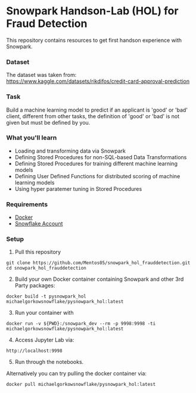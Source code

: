 # Snowpark Handson-Lab (HOL) for Fraud Detection
This repository contains resources to get first handson experience with Snowpark.

### Dataset
The dataset was taken from:<br>
https://www.kaggle.com/datasets/rikdifos/credit-card-approval-prediction

### Task
Build a machine learning model to predict if an applicant is 'good' or 'bad' client, different from other tasks, the definition of 'good' or 'bad' is not given but must be defined by you.

### What you'll learn
* Loading and transforming data via Snowpark
* Defining Stored Procedures for non-SQL-based Data Transformations
* Defining Stored Procedures for training different machine learning models
* Defining User Defined Functions for distributed scoring of machine learning models
* Using hyper paratemer tuning in Stored Procedures

### Requirements
* [Docker](https://www.docker.com/)
* [Snowflake Account](https://signup.snowflake.com/)

### Setup
1. Pull this repository<br>
```
git clone https://github.com/Mentos05/snowpark_hol_frauddetection.git
cd snowpark_hol_frauddetection
```
2. Build your own Docker container containing Snowpark and other 3rd Party packages:
```
docker build -t pysnowpark_hol michaelgorkowsnowflake/pysnowpark_hol:latest
```
3. Run your container with 
```
docker run -v ${PWD}:/snowpark_dev --rm -p 9998:9998 -ti michaelgorkowsnowflake/pysnowpark_hol:latest
```
4. Access Jupyter Lab via: 
```
http://localhost:9998
```
5. Run through the notebooks.<br>

Alternatively you can try pulling the docker container via:<br>
```
docker pull michaelgorkowsnowflake/pysnowpark_hol:latest
```

